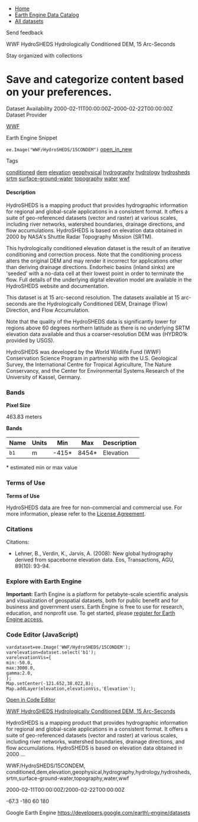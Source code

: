 



* [Home](https://developers.google.com/)
* [Earth Engine Data Catalog](https://developers.google.com/earth-engine/datasets)
* [All datasets](https://developers.google.com/earth-engine/datasets/catalog)





 
 
 Send feedback
 
 

WWF HydroSHEDS Hydrologically Conditioned DEM, 15 Arc\-Seconds


 
 Stay organized with collections
 

 
 Save and categorize content based on your preferences.
================================================================================================================================================================








Dataset Availability
2000\-02\-11T00:00:00Z–2000\-02\-22T00:00:00Z
Dataset Provider


[WWF](https://www.hydrosheds.org/)



Earth Engine Snippet


`ee.Image("WWF/HydroSHEDS/15CONDEM")` 
[open\_in\_new](https://code.earthengine.google.com/?scriptPath=Examples:Datasets/WWF/WWF_HydroSHEDS_15CONDEM)





Tags


[conditioned](/earth-engine/datasets/tags/conditioned)
[dem](/earth-engine/datasets/tags/dem)
[elevation](/earth-engine/datasets/tags/elevation)
[geophysical](/earth-engine/datasets/tags/geophysical)
[hydrography](/earth-engine/datasets/tags/hydrography)
[hydrology](/earth-engine/datasets/tags/hydrology)
[hydrosheds](/earth-engine/datasets/tags/hydrosheds)
[srtm](/earth-engine/datasets/tags/srtm)
[surface\-ground\-water](/earth-engine/datasets/tags/surface-ground-water)
[topography](/earth-engine/datasets/tags/topography)
[water](/earth-engine/datasets/tags/water)
[wwf](/earth-engine/datasets/tags/wwf)








#### Description



HydroSHEDS is a mapping product that provides hydrographic
information for regional and global\-scale applications in a consistent
format. It offers a suite of geo\-referenced datasets (vector and
raster) at various scales, including river networks, watershed
boundaries, drainage directions, and flow accumulations. HydroSHEDS
is based on elevation data obtained in 2000 by NASA's Shuttle Radar
Topography Mission (SRTM).


This hydrologically conditioned elevation dataset is the result of an iterative conditioning and correction process. Note that the conditioning process alters the original DEM and may render it incorrect for applications other than deriving drainage directions. Endorheic basins (inland sinks) are 'seeded' with a no\-data cell at their lowest point in order to terminate the flow. Full details of the underlying digital elevation model are available in the HydroSHEDS website and documentation.


This dataset is at 15 arc\-second resolution. The datasets available at 15 arc\-seconds are the Hydrologically Conditioned DEM, Drainage (Flow) Direction, and Flow Accumulation.


Note that the quality of the HydroSHEDS data is significantly lower for regions above
60 degrees northern latitude as there is no underlying SRTM elevation data available
and thus a coarser\-resolution DEM was (HYDRO1k provided by USGS).


HydroSHEDS was developed by the World Wildlife Fund (WWF)
Conservation Science Program in partnership with the U.S. Geological
Survey, the International Centre for Tropical Agriculture, The
Nature Conservancy, and the Center for Environmental Systems Research
of the University of Kassel, Germany.





### Bands



**Pixel Size**
  
463\.83 meters



**Bands**




| Name | Units | Min | Max | Description |
| --- | --- | --- | --- | --- |
| `b1` | m | \-415\* | 8454\* | Elevation |


 \* estimated min or max value


### Terms of Use


**Terms of Use**


HydroSHEDS data are free for non\-commercial and commercial
use. For more information, please refer to the [License Agreement](https://www.hydrosheds.org/page/license).




### Citations



Citations:
* Lehner, B., Verdin, K., Jarvis, A. (2008\): New global hydrography
derived from spaceborne elevation data. Eos, Transactions, AGU,
89(10\): 93\-94\.





### Explore with Earth Engine


**Important:** 
 Earth Engine is a platform for petabyte\-scale scientific analysis and visualization of
 geospatial datasets, both for public benefit and for business and government users.
 Earth Engine is free to use for research, education, and nonprofit use. To get started, please
 [register for Earth Engine access.](https://console.cloud.google.com/earth-engine)



### Code Editor (JavaScript)



```
vardataset=ee.Image('WWF/HydroSHEDS/15CONDEM');
varelevation=dataset.select('b1');
varelevationVis={
min:-50.0,
max:3000.0,
gamma:2.0,
};
Map.setCenter(-121.652,38.022,8);
Map.addLayer(elevation,elevationVis,'Elevation');
```



[Open in Code Editor](https://code.earthengine.google.com/?scriptPath=Examples:Datasets/WWF/WWF_HydroSHEDS_15CONDEM)


[WWF HydroSHEDS Hydrologically Conditioned DEM, 15 Arc\-Seconds](/earth-engine/datasets/catalog/WWF_HydroSHEDS_15CONDEM)

HydroSHEDS is a mapping product that provides hydrographic information for regional and global\-scale applications in a consistent format. It offers a suite of geo\-referenced datasets (vector and raster) at various scales, including river networks, watershed boundaries, drainage directions, and flow accumulations. HydroSHEDS is based on elevation data obtained in 2000 …

 WWF/HydroSHEDS/15CONDEM,
 conditioned,dem,elevation,geophysical,hydrography,hydrology,hydrosheds,srtm,surface\-ground\-water,topography,water,wwf

2000\-02\-11T00:00:00Z/2000\-02\-22T00:00:00Z



 \-67\.3 \-180 60 180
 



Google Earth Engine
https://developers.google.com/earth\-engine/datasets








